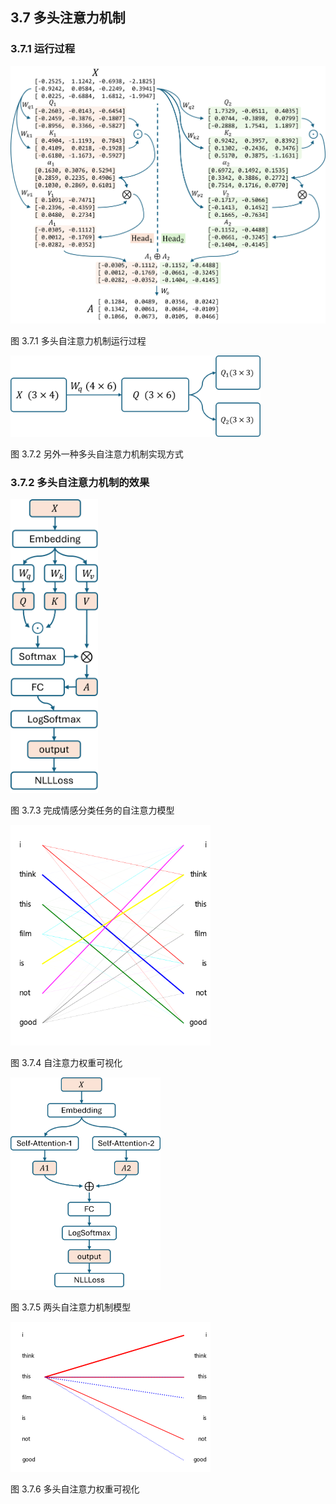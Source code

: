 
## 3.7 多头注意力机制


### 3.7.1 运行过程


<img src="./img/multi_head.png" width=640>

图 3.7.1 多头自注意力机制运行过程

<img src="./img/multi_head_wrong.png" width=400>

图 3.7.2 另外一种多头自注意力机制实现方式


### 3.7.2 多头自注意力机制的效果


<img src="./img/self_attention_binaryclassifier.png" width=140>

图 3.7.3 完成情感分类任务的自注意力模型

<img src="./img/self_attention_weight.png" width=320>

图 3.7.4 自注意力权重可视化


<img src="./img/self_attention_mh_binaryclassifier.png" width=240>

图 3.7.5 两头自注意力机制模型


<img src="./img/self_attention_mh_weight.png" width=320>

图 3.7.6 多头自注意力权重可视化

